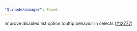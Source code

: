 ```yaml
---
"@linode/manager": Fixed
---
```


Improve disabled list option tooltip behavior in selects ([#12777](https://github.com/linode/manager/pull/12777))
